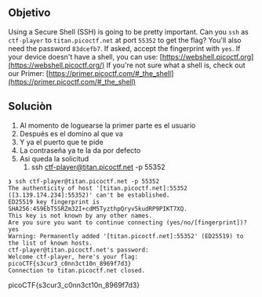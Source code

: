 ## Objetivo
Using a Secure Shell (SSH) is going to be pretty important. Can you `ssh` as `ctf-player` to `titan.picoctf.net` at port `55352` to get the flag? You'll also need the password `83dcefb7`. If asked, accept the fingerprint with `yes`. If your device doesn't have a shell, you can use: [https://webshell.picoctf.org](https://webshell.picoctf.org/) If you're not sure what a shell is, check out our Primer: [https://primer.picoctf.com/#_the_shell](https://primer.picoctf.com/#_the_shell)
## Soluciòn
1. Al momento de loguearse la primer parte es el usuario
2. Después es el domino al que va
3. Y ya el puerto que te pide
4. La contraseña ya te la da por defecto
5. Asi queda la solicitud
	1. ssh ctf-player@titan.picoctf.net -p 55352


```
❯ ssh ctf-player@titan.picoctf.net -p 55352
The authenticity of host '[titan.picoctf.net]:55352 ([3.139.174.234]:55352)' can't be established.
ED25519 key fingerprint is SHA256:4S9EbTSSRZm32I+cdM5TyzthpQryv5kudRP9PIKT7XQ.
This key is not known by any other names.
Are you sure you want to continue connecting (yes/no/[fingerprint])? yes
Warning: Permanently added '[titan.picoctf.net]:55352' (ED25519) to the list of known hosts.
ctf-player@titan.picoctf.net's password: 
Welcome ctf-player, here's your flag: picoCTF{s3cur3_c0nn3ct10n_8969f7d3}
Connection to titan.picoctf.net closed.
```

picoCTF{s3cur3_c0nn3ct10n_8969f7d3}
